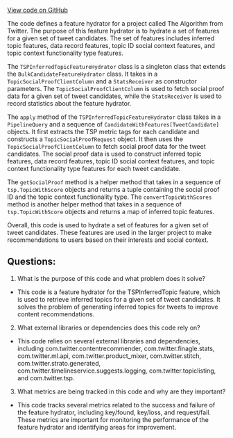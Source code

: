 [View code on GitHub](https://github.com/misbahsy/the-algorithm/home-mixer/server/src/main/scala/com/twitter/home_mixer/functional_component/feature_hydrator/TSPInferredTopicFeatureHydrator.scala)

The code defines a feature hydrator for a project called The Algorithm from Twitter. The purpose of this feature hydrator is to hydrate a set of features for a given set of tweet candidates. The set of features includes inferred topic features, data record features, topic ID social context features, and topic context functionality type features. 

The `TSPInferredTopicFeatureHydrator` class is a singleton class that extends the `BulkCandidateFeatureHydrator` class. It takes in a `TopicSocialProofClientColumn` and a `StatsReceiver` as constructor parameters. The `TopicSocialProofClientColumn` is used to fetch social proof data for a given set of tweet candidates, while the `StatsReceiver` is used to record statistics about the feature hydrator. 

The `apply` method of the `TSPInferredTopicFeatureHydrator` class takes in a `PipelineQuery` and a sequence of `CandidateWithFeatures[TweetCandidate]` objects. It first extracts the TSP metric tags for each candidate and constructs a `TopicSocialProofRequest` object. It then uses the `TopicSocialProofClientColumn` to fetch social proof data for the tweet candidates. The social proof data is used to construct inferred topic features, data record features, topic ID social context features, and topic context functionality type features for each tweet candidate. 

The `getSocialProof` method is a helper method that takes in a sequence of `tsp.TopicWithScore` objects and returns a tuple containing the social proof ID and the topic context functionality type. The `convertTopicWithScores` method is another helper method that takes in a sequence of `tsp.TopicWithScore` objects and returns a map of inferred topic features. 

Overall, this code is used to hydrate a set of features for a given set of tweet candidates. These features are used in the larger project to make recommendations to users based on their interests and social context.
## Questions: 
 1. What is the purpose of this code and what problem does it solve?
- This code is a feature hydrator for the TSPInferredTopic feature, which is used to retrieve inferred topics for a given set of tweet candidates. It solves the problem of generating inferred topics for tweets to improve content recommendations.

2. What external libraries or dependencies does this code rely on?
- This code relies on several external libraries and dependencies, including com.twitter.contentrecommender, com.twitter.finagle.stats, com.twitter.ml.api, com.twitter.product_mixer, com.twitter.stitch, com.twitter.strato.generated, com.twitter.timelineservice.suggests.logging, com.twitter.topiclisting, and com.twitter.tsp.

3. What metrics are being tracked in this code and why are they important?
- This code tracks several metrics related to the success and failure of the feature hydrator, including key/found, key/loss, and request/fail. These metrics are important for monitoring the performance of the feature hydrator and identifying areas for improvement.